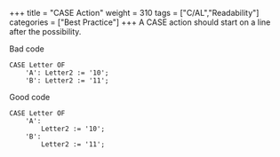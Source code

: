 +++
title = "CASE Action"
weight = 310
tags = ["C/AL","Readability"]
categories = ["Best Practice"]
+++
A CASE action should start on a line after the possibility.

Bad code

```al
CASE Letter OF
    'A': Letter2 := '10';
    'B': Letter2 := '11';
```

Good code

```al
CASE Letter OF
    'A':
        Letter2 := '10';
    'B':
        Letter2 := '11';
```